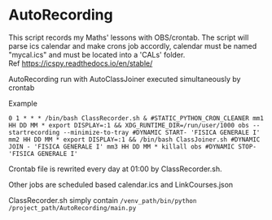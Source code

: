 # AutoRecording

This script records my Maths' lessons with OBS/crontab.
The script will parse ics calendar and make crons job accordly, calendar must be named "mycal.ics" and must be located into a 'CALs' folder.  
Ref https://icspy.readthedocs.io/en/stable/


AutoRecording run  with AutoClassJoiner executed simultaneously by crontab

Example

`
0 1 * * * /bin/bash ClassRecorder.sh & #STATIC_PYTHON_CRON_CLEANER
mm1 HH DD MM * export DISPLAY=:1 && XDG_RUNTIME_DIR=/run/user/1000 obs --startrecording --minimize-to-tray #DYNAMIC START- 'FISICA GENERALE I'
mm2 HH DD MM * export DISPLAY=:1 && /bin/bash ClassJoiner.sh #DYNAMIC JOIN - 'FISICA GENERALE I'
mm3 HH DD MM * killall obs #DYNAMIC STOP- 'FISICA GENERALE I'
`

Crontab file is rewrited every day at 01:00 by ClassRecorder.sh.

Other jobs are scheduled based calendar.ics and LinkCourses.json


ClassRecorder.sh simply contain
`
/venv_path/bin/python /project_path/AutoRecording/main.py
`

